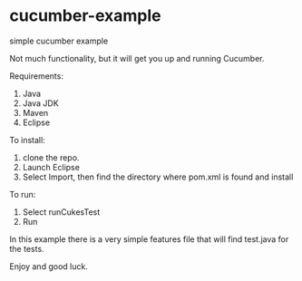 # cucumber-example
simple cucumber example

Not much functionality, but it will get you up and running Cucumber.

Requirements:
1. Java
2. Java JDK
3. Maven
4. Eclipse

To install:
1. clone the repo.
2. Launch Eclipse
3. Select Import, then find the directory where pom.xml is found and install

To run:
1. Select runCukesTest
2. Run

In this example there is a very simple features file that will find test.java for the tests.

Enjoy and good luck.


